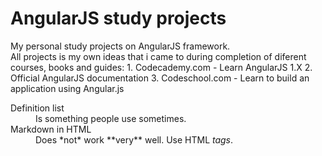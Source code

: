# AngularJS study projects
My personal study projects on AngularJS framework.  
All projects is my own ideas that i came to during completion of diferent courses, books and guides:
	1. Codecademy.com - Learn AngularJS 1.X
	2. Official AngularJS documentation
	3. Codeschool.com - Learn to build an application using Angular.js

<dl>
  <dt>Definition list</dt>
  <dd>Is something people use sometimes.</dd>

  <dt>Markdown in HTML</dt>
  <dd>Does *not* work **very** well. Use HTML <em>tags</em>.</dd>
</dl>
